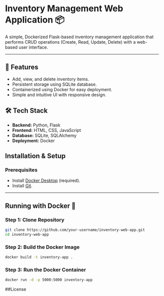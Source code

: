 # Inventory Management Web Application 📦

A simple, Dockerized Flask-based inventory management application that performs CRUD operations (Create, Read, Update, Delete) with a web-based user interface.

---

## 🚀 Features

- Add, view, and delete inventory items.
- Persistent storage using SQLite database.
- Containerized using Docker for easy deployment.
- Simple and intuitive UI with responsive design.

## 🛠️ Tech Stack

- **Backend:** Python, Flask
- **Frontend:** HTML, CSS, JavaScript
- **Database:** SQLite, SQLAlchemy
- **Deployment:** Docker

## Installation & Setup

### Prerequisites

- Install [Docker Desktop](https://www.docker.com/products/docker-desktop/) (required).
- Install [Git](https://git-scm.com/downloads).

---

## Running with Docker 🐳

### Step 1: Clone Repository

```bash
git clone https://github.com/your-username/inventory-web-app.git
cd inventory-web-app
```

### Step 2: Build the Docker Image

```bash
docker build -t inventory-app .
```

### Step 3: Run the Docker Container

```bash
docker run -d -p 5000:5000 inventory-app
```

##License






